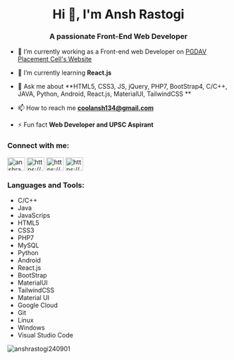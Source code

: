 <h1 align="center">Hi 👋, I'm Ansh Rastogi</h1>
<h3 align="center">A passionate Front-End Web Developer</h3>

- 🔭 I’m currently working as a Front-end web Developer on [PGDAV Placement Cell's Website](www.pgdavplacementcell.in)

- 🌱 I’m currently learning **React.js**

- 💬 Ask me about **HTML5, CSS3, JS, jQuery, PHP7, BootStrap4, C/C++, JAVA, Python, Android, React.js, MaterialUI, TailwindCSS **

- 📫 How to reach me **coolansh134@gmail.com**

- ⚡ Fun fact **Web Developer and UPSC Aspirant**

<p align="left">
<h3 align="left">Connect with me:</h3>
<a href="https://twitter.com/anshrastogi08" target="blank"><img align="center" src="https://cdn.jsdelivr.net/npm/simple-icons@3.0.1/icons/twitter.svg" alt="anshrastogi08" height="30" width="40" /></a>
<a href="https://linkedin.com/in/https://www.linkedin.com/in/ansh-rastogi06/" target="blank"><img align="center" src="https://cdn.jsdelivr.net/npm/simple-icons@3.0.1/icons/linkedin.svg" alt="https://www.linkedin.com/in/ansh-rastogi06/" height="30" width="40" /></a>
<a href="https://fb.com/https://www.facebook.com/anshrastogi.01.cool" target="blank"><img align="center" src="https://cdn.jsdelivr.net/npm/simple-icons@3.0.1/icons/facebook.svg" alt="https://www.facebook.com/anshrastogi.01.cool" height="30" width="40" /></a>
<a href="https://instagram.com/https://www.instagram.com/i_m_anshrastogi/?igshid=q7tz03hh7qg0" target="blank"><img align="center" src="https://cdn.jsdelivr.net/npm/simple-icons@3.0.1/icons/instagram.svg" alt="https://www.instagram.com/i_m_anshrastogi/?igshid=q7tz03hh7qg0" height="30" width="40" /></a>
</p>

<h3 align="left">Languages and Tools:</h3>
<ul>
  <li>C/C++</li>
  <li>Java</li>
  <li>JavaScrips</li>
  <li>HTML5</li>
  <li>CSS3</li>
  <li>PHP7</li>
  <li>MySQL</li>
  <li>Python</li>
  <li>Android</li>
  <li>React.js</li>
  <li>BootStrap</li>
  <li>MaterialUI</li>
  <li>TailwindCSS</li>
  <li>Material UI</li>
  <li>Google Cloud</li>
  <li>Git</li>
  <li>Linux</li>
  <li>Windows</li>
  <li>Visual Studio Code</li>
</ul>

<p><img align="center" src="https://github-readme-stats.vercel.app/api/top-langs/?username=anshrastogi240901&layout=compact" alt="anshrastogi240901" /></p>

